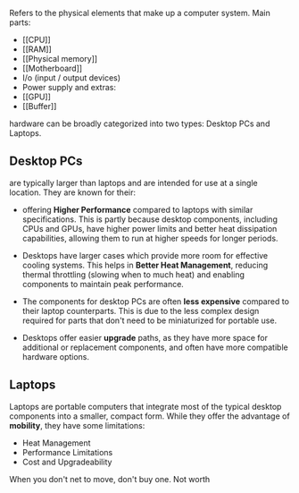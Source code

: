 Refers to the physical elements that make up a computer system. 
Main parts:

- [[CPU]]
- [[RAM]]
- [[Physical memory]]
- [[Motherboard]]
- I/o (input / output devices)
- Power supply
and extras:
- [[GPU]]
- [[Buffer]]

hardware can be broadly categorized into two types: Desktop PCs and Laptops.

## Desktop PCs
are typically larger than laptops and are intended for use at a single location. They are known for their:

- offering **Higher Performance** compared to laptops with similar specifications. This is partly because desktop components, including CPUs and GPUs, have higher power limits and better heat dissipation capabilities, allowing them to run at higher speeds for longer periods.

- Desktops have larger cases which provide more room for effective cooling systems. This helps in **Better Heat Management**, reducing thermal throttling (slowing when to much heat) and enabling components to maintain peak performance.

- The components for desktop PCs are often **less expensive** compared to their laptop counterparts. This is due to the less complex design required for parts that don't need to be miniaturized for portable use.

- Desktops offer easier **upgrade** paths, as they have more space for additional or replacement components, and often have more compatible hardware options.

## Laptops
Laptops are portable computers that integrate most of the typical desktop components into a smaller, compact form. While they offer the advantage of **mobility**, they have some limitations:

- Heat Management 
- Performance Limitations
- Cost and Upgradeability

When you don't net to move, don't buy one. Not worth
